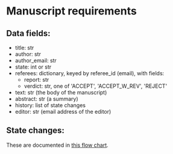 # Manuscript requirements

## Data fields:

- title: str
- author: str
- author_email: str
- state: int or str
- referees: dictionary, keyed by referee_id (email), with fields:
    - report: str
    - verdict: str, one of 'ACCEPT', 'ACCEPT_W_REV', 'REJECT'
- text: str  (the body of the manuscript)
- abstract: str (a summary)
- history: list of state changes
- editor: str (email address of the editor)

## State changes:

These are documented in [this flow chart](https://github.com/gcallah/demo-repo4/blob/master/data/Manuscript_FSM.jpg).
